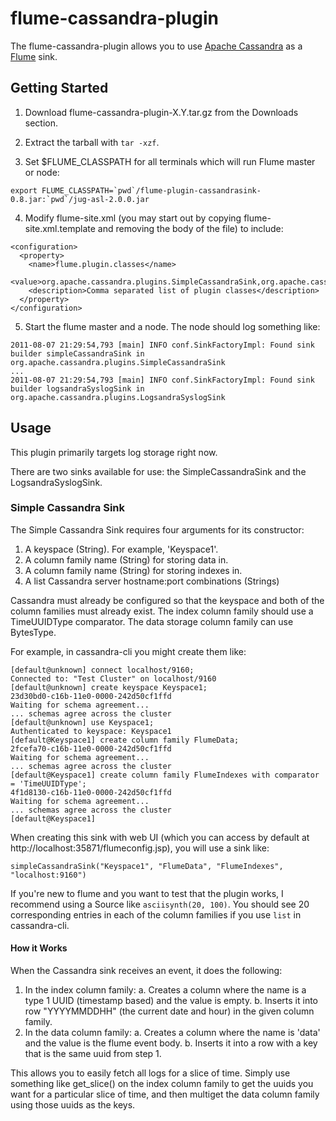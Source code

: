 flume-cassandra-plugin
======================

The flume-cassandra-plugin allows you to use [Apache Cassandra](http://cassandra.apache.org)
as a [Flume](https://github.com/cloudera/flume) sink.

Getting Started
---------------

1. Download flume-cassandra-plugin-X.Y.tar.gz from the Downloads section.

2. Extract the tarball with `tar -xzf`.

3. Set $FLUME_CLASSPATH for all terminals which will run Flume master or node:

~~~~~~ {bash}
export FLUME_CLASSPATH=`pwd`/flume-plugin-cassandrasink-0.8.jar:`pwd`/jug-asl-2.0.0.jar
~~~~~~

4. Modify flume-site.xml (you may start out by copying
flume-site.xml.template and removing the body of the file) to include:

~~~~~~ {xml}
<configuration>
  <property>
    <name>flume.plugin.classes</name>
    <value>org.apache.cassandra.plugins.SimpleCassandraSink,org.apache.cassandra.plugins.LogsandraSyslogSink</value>
    <description>Comma separated list of plugin classes</description>
  </property>
</configuration>
~~~~~~

5. Start the flume master and a node.  The node should log something like:

~~~~~~
2011-08-07 21:29:54,793 [main] INFO conf.SinkFactoryImpl: Found sink builder simpleCassandraSink in org.apache.cassandra.plugins.SimpleCassandraSink
...
2011-08-07 21:29:54,793 [main] INFO conf.SinkFactoryImpl: Found sink builder logsandraSyslogSink in org.apache.cassandra.plugins.LogsandraSyslogSink
~~~~~~

Usage
-----

This plugin primarily targets log storage right now.

There are two sinks available for use: the SimpleCassandraSink and
the LogsandraSyslogSink.

### Simple Cassandra Sink

The Simple Cassandra Sink requires four arguments for its constructor:

1. A keyspace (String).  For example, 'Keyspace1'.
2. A column family name (String) for storing data in.
3. A column family name (String) for storing indexes in.
4. A list Cassandra server hostname:port combinations (Strings)

Cassandra must already be configured so that the keyspace and both of the
column families must already exist. The index column family should use
a TimeUUIDType comparator. The data storage column family can use BytesType.

For example, in cassandra-cli you might create them like:

~~~~~~
[default@unknown] connect localhost/9160;
Connected to: "Test Cluster" on localhost/9160
[default@unknown] create keyspace Keyspace1;
23d30bd0-c16b-11e0-0000-242d50cf1ffd
Waiting for schema agreement...
... schemas agree across the cluster
[default@unknown] use Keyspace1;
Authenticated to keyspace: Keyspace1
[default@Keyspace1] create column family FlumeData;
2fcefa70-c16b-11e0-0000-242d50cf1ffd
Waiting for schema agreement...
... schemas agree across the cluster
[default@Keyspace1] create column family FlumeIndexes with comparator = 'TimeUUIDType';
4f1d8130-c16b-11e0-0000-242d50cf1ffd
Waiting for schema agreement...
... schemas agree across the cluster
[default@Keyspace1] 
~~~~~~

When creating this sink with web UI (which you can access by default at 
http://localhost:35871/flumeconfig.jsp), you will use a sink like:

`simpleCassandraSink("Keyspace1", "FlumeData", "FlumeIndexes", "localhost:9160")`

If you're new to flume and you want to test that the plugin works, I recommend
using a Source like `asciisynth(20, 100)`. You should see 20 corresponding entries
in each of the column families if you use `list` in cassandra-cli.

#### How it Works

When the Cassandra sink receives an event, it does the following:

1. In the index column family:
    a. Creates a column where the name is a type 1 UUID (timestamp based) and the value is empty.
    b. Inserts it into row "YYYYMMDDHH" (the current date and hour) in the given column family.
2. In the data column family:
    a. Creates a column where the name is 'data' and the value is the flume event body.
    b. Inserts it into a row with a key that is the same uuid from step 1.

This allows you to easily fetch all logs for a slice of time. Simply use
something like get_slice() on the index column family to get the uuids you
want for a particular slice of time, and then multiget the data column
family using those uuids as the keys.
